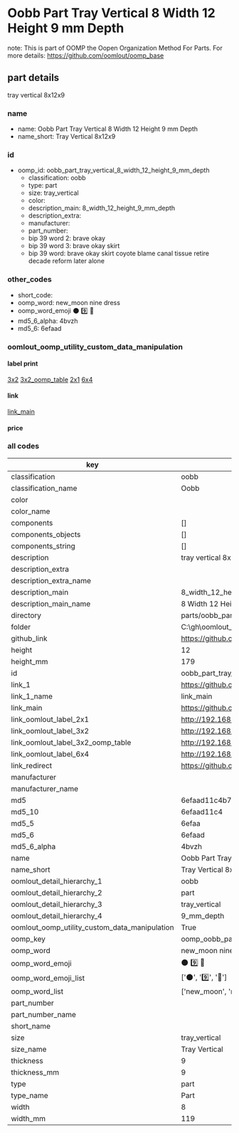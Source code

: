 # Oobb Part Tray Vertical 8 Width 12 Height 9 mm Depth  

note: This is part of OOMP the Oopen Organization Method For Parts. For more details: https://github.com/oomlout/oomp_base

##  part details
  



tray vertical 8x12x9



### name
* name: Oobb Part Tray Vertical 8 Width 12 Height 9 mm Depth
* name_short: Tray Vertical 8x12x9 
### id
* oomp_id: oobb_part_tray_vertical_8_width_12_height_9_mm_depth
  * classification: oobb
  * type: part
  * size: tray_vertical
  * color: 
  * description_main: 8_width_12_height_9_mm_depth
  * description_extra: 
  * manufacturer: 
  * part_number: 
  * bip 39 word 2: brave okay
  * bip 39 word 3: brave okay skirt
  * bip 39 word: brave okay skirt coyote blame canal tissue retire decade reform later alone

### other_codes
* short_code: 
* oomp_word: new_moon nine dress
* oomp_word_emoji :new_moon: :nine: :dress:
* md5_6_alpha: 4bvzh
* md5_6: 6efaad






### oomlout_oomp_utility_custom_data_manipulation
#### label print
[3x2](http://192.168.1.245:1112/?label=oomp%204bvzh)
[3x2_oomp_table](http://192.168.1.108:1112/?label=oomp%204bvzh)
[2x1](http://192.168.1.242:1112/?label=oomp%204bvzh)
[6x4](http://192.168.1.55:1112/?label=oomp%204bvzh)    

#### link

[link_main](https://github.com/oomlout/oomlout_oobb_version_4_generated_parts/tree/main/navigation_oomp/oobb/part/tray_vertical/8_width_12_height_9_mm_depth/part)                              

#### price







### all codes 
| key | value |  
| --- | --- |  
| classification | oobb |  
| classification_name | Oobb |  
| color |  |  
| color_name |  |  
| components | [] |  
| components_objects | [] |  
| components_string | [] |  
| description | tray vertical 8x12x9 |  
| description_extra |  |  
| description_extra_name |  |  
| description_main | 8_width_12_height_9_mm_depth |  
| description_main_name | 8 Width 12 Height 9 mm Depth |  
| directory | parts/oobb_part_tray_vertical_8_width_12_height_9_mm_depth |  
| folder | C:\gh\oomlout_oobb_version_4_generated_parts\parts\oobb_part_tray_vertical_8_width_12_height_9_mm_depth |  
| github_link | https://github.com/oomlout/oomlout_oomp_part_src/tree/main/parts/oobb_part_tray_vertical_8_width_12_height_9_mm_depth |  
| height | 12 |  
| height_mm | 179 |  
| id | oobb_part_tray_vertical_8_width_12_height_9_mm_depth |  
| link_1 | https://github.com/oomlout/oomlout_oobb_version_4_generated_parts/tree/main/navigation_oomp/oobb/part/tray_vertical/8_width_12_height_9_mm_depth/part |  
| link_1_name | link_main |  
| link_main | https://github.com/oomlout/oomlout_oobb_version_4_generated_parts/tree/main/navigation_oomp/oobb/part/tray_vertical/8_width_12_height_9_mm_depth/part |  
| link_oomlout_label_2x1 | http://192.168.1.242:1112/?label=oomp%204bvzh |  
| link_oomlout_label_3x2 | http://192.168.1.245:1112/?label=oomp%204bvzh |  
| link_oomlout_label_3x2_oomp_table | http://192.168.1.108:1112/?label=oomp%204bvzh |  
| link_oomlout_label_6x4 | http://192.168.1.55:1112/?label=oomp%204bvzh |  
| link_redirect | https://github.com/oomlout/oomlout_oobb_version_4_generated_parts/tree/main/parts/oobb_tray_vertical_08_12_09 |  
| manufacturer |  |  
| manufacturer_name |  |  
| md5 | 6efaad11c4b7fc58840b931b956678da |  
| md5_10 | 6efaad11c4 |  
| md5_5 | 6efaa |  
| md5_6 | 6efaad |  
| md5_6_alpha | 4bvzh |  
| name | Oobb Part Tray Vertical 8 Width 12 Height 9 mm Depth |  
| name_short | Tray Vertical 8x12x9  |  
| oomlout_detail_hierarchy_1 | oobb |  
| oomlout_detail_hierarchy_2 | part |  
| oomlout_detail_hierarchy_3 | tray_vertical |  
| oomlout_detail_hierarchy_4 | 9_mm_depth |  
| oomlout_oomp_utility_custom_data_manipulation | True |  
| oomp_key | oomp_oobb_part_tray_vertical_8_width_12_height_9_mm_depth |  
| oomp_word | new_moon nine dress |  
| oomp_word_emoji | :new_moon: :nine: :dress: |  
| oomp_word_emoji_list | [':new_moon:', ':nine:', ':dress:'] |  
| oomp_word_list | ['new_moon', 'nine', 'dress'] |  
| part_number |  |  
| part_number_name |  |  
| short_name |  |  
| size | tray_vertical |  
| size_name | Tray Vertical |  
| thickness | 9 |  
| thickness_mm | 9 |  
| type | part |  
| type_name | Part |  
| width | 8 |  
| width_mm | 119 |  
